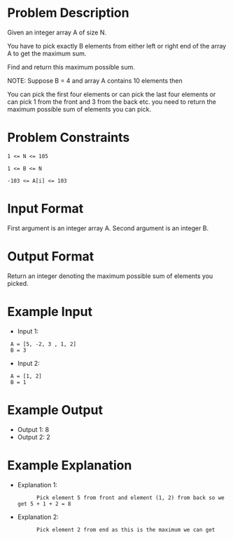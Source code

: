 # Problem Description
 
 

Given an integer array A of size N.

You have to pick exactly B elements from either left or right end of the array A to get the maximum sum.

Find and return this maximum possible sum.

NOTE: Suppose B = 4 and array A contains 10 elements then

You can pick the first four elements or can pick the last four elements or can pick 1 from the front and 3 from the back etc. you need to return the maximum possible sum of elements you can pick.


# Problem Constraints

```
1 <= N <= 105

1 <= B <= N

-103 <= A[i] <= 103
```


# Input Format
First argument is an integer array A.
Second argument is an integer B.



# Output Format
Return an integer denoting the maximum possible sum of elements you picked.

# Example Input

- Input 1:

```
 A = [5, -2, 3 , 1, 2]
 B = 3
```

- Input 2:

```
 A = [1, 2]
 B = 1
```


# Example Output
- Output 1: 8
- Output 2: 2

# Example Explanation

- Explanation 1:

 			Pick element 5 from front and element (1, 2) from back so we get 5 + 1 + 2 = 8

- Explanation 2:

 			Pick element 2 from end as this is the maximum we can get
